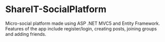 # ShareIT-SocialPlatform
Micro-social platform made using ASP .NET MVC5 and Entity Framework. Features of the app include register/login, creating posts, joining groups and adding friends.
